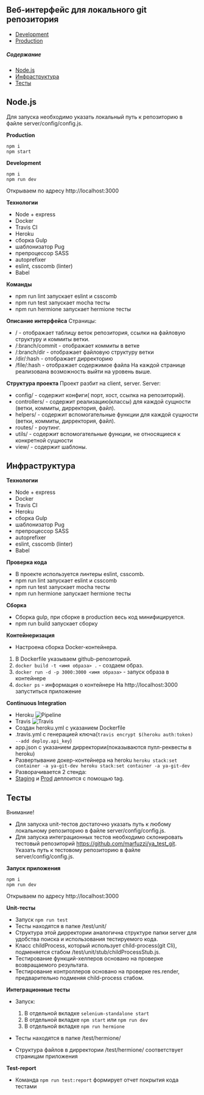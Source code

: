 Веб-интерфейс для локального git репозитория
---------------------

* [Development](https://ya-git-dev.herokuapp.com/)
* [Production](https://ya-git-prod.herokuapp.com/)


##### Содержание
* [Node.js](#node)
* [Инфраструктура](#infrastructure)
* [Тесты](#tests)

<a name="node"><h2>Node.js</h2></a>

Для запуска необходимо указать локальный путь к репозиторию в файле server/config/config.js.

**Production**
```
npm i
npm start
```
**Development**
```
npm i
npm run dev
```
Открываем по адресу http://localhost:3000

**Технологии**
* Node + express
* Docker
* Travis CI
* Heroku
* сборка Gulp
* шаблонизатор Pug
* препроцессор SASS
* autoprefixer
* eslint, csscomb (linter)
* Babel

**Команды**
* npm run lint запускает eslint и csscomb
* npm run test запускает mocha тесты
* npm run hermione запускает hermione тесты

**Описание интерфейса**
Страницы:
* / - отображает таблицу веток репозитория, ссылки на файловую структуру и коммиты ветки.
* /:branch/commit - отображает коммиты в ветке
* /:branch/dir - отображает файловую структуру ветки
* /dir/:hash - отображает дирректорию
* /file/:hash - отображает содержимое файла
На каждой странице реализована возможность выйти на уровень выше.

**Структура проекта**
Проект разбит на client, server.
Server:
* config/ - содержит конфиги( порт, хост, ссылка на репозиторий).
* controllers/ - содержит реализацию(классы) для каждой сущности (ветки, коммиты, дирректория, файл).
* helpers/ - содержит вспомогательные функции для каждой сущности (ветки, коммиты, дирректория, файл).
* routes/ - роутинг.
* utils/ - содержит вспомогательные функции, не относящиеся к конкретной сущности
* view/ - содержит шаблоны.

<a name="infrastructure"><h2>Инфраструктура</h2></a>

**Технологии**
* Node + express
* Docker
* Travis CI
* Heroku
* сборка Gulp
* шаблонизатор Pug
* препроцессор SASS
* autoprefixer
* eslint, csscomb (linter)
* Babel

**Проверка кода**
* В проекте используется линтеры eslint, csscomb.
* npm run lint запускает eslint и csscomb
* npm run test запускает mocha тесты
* npm run hermione запускает hermione тесты

**Сборка**
* Сборка gulp, при сборке в production весь код минифицируется.
* npm run build запускает сборку

**Контейнеризация**
* Настроена сборка Docker-контейнера.
1. В Dockerfile указываем github-репозиторий.
2. ```docker build -t <имя образа> .``` - создаем образ.
3. ```docker run -d -p 3000:3000 <имя образа>``` - запуск образа в контейнере
4. ```docker ps``` - информация о контейнере
На http://localhost:3000 запуститься приложение

**Continuous Integration**
* Heroku
![Pipeline](https://user-images.githubusercontent.com/1997759/38068450-dc1324c4-3319-11e8-8d8e-642f5999856c.png)
* Travis
![Travis](https://user-images.githubusercontent.com/1997759/38068444-d1a29132-3319-11e8-9d23-52d41cb72900.png)
* Создан heroku.yml с указанием Dockerfile
* .travis.yml c генерацией ключа(```travis encrypt $(heroku auth:token) --add deploy.api_key```)
* app.json с указанием дирректории(показываются пулл-реквесты в heroku)
* Развертывание докер-контейнера на heroku
```heroku stack:set container -a ya-git-dev heroku stack:set container -a ya-git-dev```
* Разворачивается 2 стенда:
* [Staging](https://ya-git-dev.herokuapp.com/) и [Prod](https://ya-git-prod.herokuapp.com/) деплоится с помощью tag.

<a name="tests"><h2>Тесты</h2></a>

Внимание!
* Для запуска unit-тестов достаточно указать путь к любому локальному репозиторию в файле server/config/config.js.
* Для запуска интеграционных тестов необходимо склонировать тестовый репозиторий https://github.com/marfuzzi/ya_test_git.
Указать путь к тестовому репозиторию в файле server/config/config.js.

**Запуск приложения**
```
npm i
npm run dev
```
Открываем по адресу http://localhost:3000

**Unit-тесты**
* Запуск ```npm run test```
* Тесты находятся в папке /test/unit/
* Структура этой дирректории аналогична структуре папки server для удобства поиска и использования тестируемого кода.
* Класс childProcess, который использует child-process(git Cli), подменяется стабом /test/unit/stub/childProcessStub.js.
* Тестирование функций-хелперов основано на проверке возвращаемого результата.
* Тестирование контроллеров основано на проверке res.render, предварительно подменяя child-process стабом.

**Интеграционные тесты**
* Запуск:
    1. В отдельной вкладке ```selenium-standalone start```
    2. В отдельной вкладке ```npm start``` или ```npm run dev```
    3. В отдельной вкладке ```npm run hermione```

* Тесты находятся в папке /test/hermione/
* Структура файлов в дирректории /test/hermione/ соответствует страницам приложения

**Test-report**
* Команда `npm run test:report` формирует отчет покрытия кода тестами
